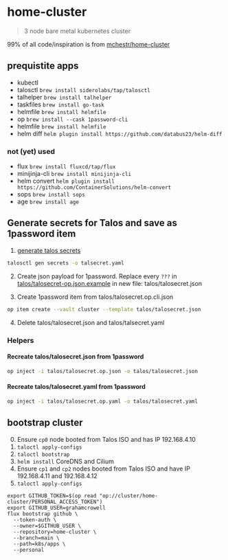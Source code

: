 # home-cluster

> 3 node bare metal kubernetes cluster

99% of all code/inspiration is from [mchestr/home-cluster](https://github.com/mchestr/home-cluster)

## prequistite apps

-   kubectl
-   talosctl `brew install siderolabs/tap/talosctl`
-   talhelper `brew install talhelper`
-   taskfiles `brew install go-task`
-   helmfile `brew install helmfile`
-   op `brew install --cask 1password-cli`
-   helmfile `brew install helmfile`
-   helm diff `helm plugin install https://github.com/databus23/helm-diff`

### not (yet) used

-   flux `brew install fluxcd/tap/flux`
-   minijinja-cli `brew install minijinja-cli`
-   helm convert `helm plugin install https://github.com/ContainerSolutions/helm-convert`
-   sops `brew install sops`
-   age `brew install age`

## Generate secrets for Talos and save as 1password item

1. [generate talos secrets](https://www.talos.dev/v1.9/introduction/prodnotes/#separating-out-secrets)

```bash
talosctl gen secrets -o talsecret.yaml
```

2. Create json payload for 1password. Replace every `???` in [talos/talosecret-op.json.example](talos/talosecret-op.json.example) in new file: talos/talosecret.json

3. Create 1password item from talos/talosecret.op.cli.json

```bash
op item create --vault cluster --template talos/talosecret.json
```

4. Delete talos/talosecret.json and talos/talsecret.yaml

### Helpers

#### Recreate talos/talosecret.json from 1password

```bash
op inject -i talos/talosecret.op.json -o talos/talosecret.json
```

#### Recreate talos/talosecret.yaml from 1password

```bash
op inject -i talos/talosecret.op.yaml -o talos/talosecret.yaml
```

## bootstrap cluster

0. Ensure `cp0` node booted from Talos ISO and has IP 192.168.4.10
1. `taloctl apply-configs`
2. `taloctl bootstrap`
3. `helm install` CoreDNS and Cilium
4. Ensure `cp1` and `cp2` nodes booted from Talos ISO and have IP 192.168.4.11 and 192.168.4.12
5. `taloctl apply-configs`

```
export GITHUB_TOKEN=$(op read "op://cluster/home-cluster/PERSONAL_ACCESS_TOKEN")
export GITHUB_USER=grahamcrowell
flux bootstrap github \
  --token-auth \
  --owner=$GITHUB_USER \
  --repository=home-cluster \
  --branch=main \
  --path=k8s/apps \
  --personal
```
